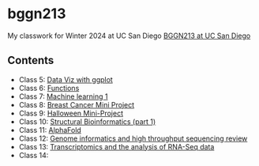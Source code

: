 # bggn213
My classwork for Winter 2024 at UC San Diego [BGGN213 at UC San Diego](https://bioboot.github.io/bggn213_W24/)

## Contents

- Class 5: [Data Viz with ggplot](https://github.com/AigerimKuanbay/bggn213/blob/main/class05/class05.md)
- Class 6: [Functions](https://github.com/AigerimKuanbay/bggn213/blob/main/class06/class06.md)
- Class 7: [Machine learning 1](https://github.com/AigerimKuanbay/bggn213/blob/main/class07/class07.md)
- Class 8: [Breast Cancer Mini Project](https://github.com/AigerimKuanbay/bggn213/blob/main/class08/class08.md)
- Class 9: [Halloween Mini-Project](https://github.com/AigerimKuanbay/bggn213/blob/main/class09/class09.md)
- Class 10: [Structural Bioinformatics (part 1)](https://github.com/AigerimKuanbay/bggn213/blob/main/class10/class10.md)
- Class 11: [AlphaFold](https://github.com/AigerimKuanbay/bggn213/blob/main/class11V3/class11.md)
- Class 12: [Genome informatics and high throughput sequencing review](https://github.com/AigerimKuanbay/bggn213/blob/main/class12/class12HW.md)
- Class 13: [Transcriptomics and the analysis of RNA-Seq data](https://github.com/AigerimKuanbay/bggn213/blob/main/class13V2/class13V2.md)
- Class 14: []()
